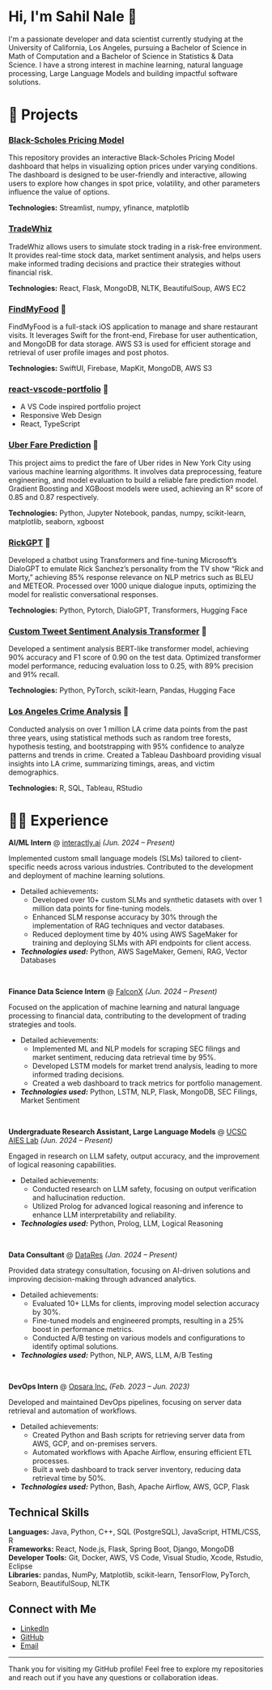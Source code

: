 
# Hi, I'm Sahil Nale 👋

I'm a passionate developer and data scientist currently studying at the University of California, Los Angeles, pursuing a Bachelor of Science in Math of Computation and a Bachelor of Science in Statistics & Data Science. I have a strong interest in machine learning, natural language processing, Large Language Models and building impactful software solutions.

# 🧪 Projects

### [Black-Scholes Pricing Model](https://sahilnale-black-scholes-option-pricing-streamlit-app-mvr2xe.streamlit.app/)
This repository provides an interactive Black-Scholes Pricing Model dashboard that helps in visualizing option prices under varying conditions. The dashboard is designed to be user-friendly and interactive, allowing users to explore how changes in spot price, volatility, and other parameters influence the value of options.

**Technologies:** Streamlist, numpy, yfinance, matplotlib

### [TradeWhiz](https://github.com/sahilnale/TradeWhiz)
TradeWhiz allows users to simulate stock trading in a risk-free environment. It provides real-time stock data, market sentiment analysis, and helps users make informed trading decisions and practice their strategies without financial risk.

**Technologies:** React, Flask, MongoDB, NLTK, BeautifulSoup, AWS EC2

### [FindMyFood](https://github.com/sahilnale/FindMyFood) 🔗
FindMyFood is a full-stack iOS application to manage and share restaurant visits. It leverages Swift for the front-end, Firebase for user authentication, and MongoDB for data storage. AWS S3 is used for efficient storage and retrieval of user profile images and post photos.

**Technologies:** SwiftUI, Firebase, MapKit, MongoDB, AWS S3

### [react-vscode-portfolio](sahilnale.github.io) 🔗
- A VS Code inspired portfolio project
- Responsive Web Design 
- React, TypeScript

### [Uber Fare Prediction](https://github.com/sahilnale/FindMyFood) 🔗
This project aims to predict the fare of Uber rides in New York City using various machine learning algorithms. It involves data preprocessing, feature engineering, and model evaluation to build a reliable fare prediction model. Gradient Boosting and XGBoost models were used, achieving an R² score of 0.85 and 0.87 respectively.

**Technologies:** Python, Jupyter Notebook, pandas, numpy, scikit-learn, matplotlib, seaborn, xgboost

### [RickGPT](https://github.com/sahilnale/RickGPT/blob/main/GPTRick.ipynb) 🔗
Developed a chatbot using Transformers and fine-tuning Microsoft’s DialoGPT to emulate Rick Sanchez’s personality from the TV show “Rick and Morty,” achieving 85% response relevance on NLP metrics such as BLEU and METEOR. Processed over 1000 unique dialogue inputs, optimizing the model for realistic conversational responses.

**Technologies:** Python, Pytorch, DialoGPT, Transformers, Hugging Face

### [Custom Tweet Sentiment Analysis Transformer](https://github.com/sahilnale/twitter_sentiment/blob/main/sentiment_analysis.ipynb) 🔗
Developed a sentiment analysis BERT-like transformer model, achieving 90% accuracy and F1 score of 0.90 on the test data. Optimized transformer model performance, reducing evaluation loss to 0.25, with 89% precision and 91% recall.

**Technologies:** Python, PyTorch, scikit-learn, Pandas, Hugging Face

### [Los Angeles Crime Analysis](https://github.com/sahilnale/la-crime-analysis) 🔗
Conducted analysis on over 1 million LA crime data points from the past three years, using statistical methods such as random tree forests, hypothesis testing, and bootstrapping with 95% confidence to analyze patterns and trends in crime. Created a Tableau Dashboard providing visual insights into LA crime, summarizing timings, areas, and victim demographics.

**Technologies:** R, SQL, Tableau, RStudio


# 👨‍💻 Experience

**AI/ML Intern** @ [interactly.ai](https://www.interactly.ai/) _(Jun. 2024 – Present)_

Implemented custom small language models (SLMs) tailored to client-specific needs across various industries. Contributed to the development and deployment of machine learning solutions.
- Detailed achievements:
  - Developed over 10+ custom SLMs and synthetic datasets with over 1 million data points for fine-tuning models.
  - Enhanced SLM response accuracy by 30% through the implementation of RAG techniques and vector databases.
  - Reduced deployment time by 40% using AWS SageMaker for training and deploying SLMs with API endpoints for client access.
- _**Technologies used:**_ Python, AWS SageMaker, Gemeni, RAG, Vector Databases

&nbsp;

**Finance Data Science Intern** @ [FalconX](https://www.falconx.io/) _(Jun. 2024 – Present)_

Focused on the application of machine learning and natural language processing to financial data, contributing to the development of trading strategies and tools.
- Detailed achievements:
  - Implemented ML and NLP models for scraping SEC filings and market sentiment, reducing data retrieval time by 95%.
  - Developed LSTM models for market trend analysis, leading to more informed trading decisions.
  - Created a web dashboard to track metrics for portfolio management.
- _**Technologies used:**_ Python, LSTM, NLP, Flask, MongoDB, SEC Filings, Market Sentiment

&nbsp;

**Undergraduate Research Assistant, Large Language Models** @ [UCSC AIES Lab](https://www.soe.ucsc.edu/research/ai-es) _(Jun. 2024 – Present)_

Engaged in research on LLM safety, output accuracy, and the improvement of logical reasoning capabilities.
- Detailed achievements:
  - Conducted research on LLM safety, focusing on output verification and hallucination reduction.
  - Utilized Prolog for advanced logical reasoning and inference to enhance LLM interpretability and reliability.
- _**Technologies used:**_ Python, Prolog, LLM, Logical Reasoning

&nbsp;

**Data Consultant** @ [DataRes](https://www.datares.com/) _(Jan. 2024 – Present)_

Provided data strategy consultation, focusing on AI-driven solutions and improving decision-making through advanced analytics.
- Detailed achievements:
  - Evaluated 10+ LLMs for clients, improving model selection accuracy by 30%.
  - Fine-tuned models and engineered prompts, resulting in a 25% boost in performance metrics.
  - Conducted A/B testing on various models and configurations to identify optimal solutions.
- _**Technologies used:**_ Python, NLP, AWS, LLM, A/B Testing

&nbsp;

**DevOps Intern** @ [Opsara Inc.](https://www.opsara.com/) _(Feb. 2023 – Jun. 2023)_

Developed and maintained DevOps pipelines, focusing on server data retrieval and automation of workflows.
- Detailed achievements:
  - Created Python and Bash scripts for retrieving server data from AWS, GCP, and on-premises servers.
  - Automated workflows with Apache Airflow, ensuring efficient ETL processes.
  - Built a web dashboard to track server inventory, reducing data retrieval time by 50%.
- _**Technologies used:**_ Python, Bash, Apache Airflow, AWS, GCP, Flask


## Technical Skills

**Languages:** Java, Python, C++, SQL (PostgreSQL), JavaScript, HTML/CSS, R  
**Frameworks:** React, Node.js, Flask, Spring Boot, Django, MongoDB  
**Developer Tools:** Git, Docker, AWS, VS Code, Visual Studio, Xcode, Rstudio, Eclipse  
**Libraries:** pandas, NumPy, Matplotlib, scikit-learn, TensorFlow, PyTorch, Seaborn, BeautifulSoup, NLTK

## Connect with Me
- [LinkedIn](https://www.linkedin.com/in/sahil-nale-158813205/)
- [GitHub](https://github.com/sahilnale)
- [Email](mailto:sahilnale@ucla.edu)

---

Thank you for visiting my GitHub profile! Feel free to explore my repositories and reach out if you have any questions or collaboration ideas.
